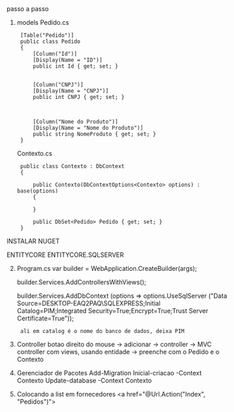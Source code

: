 passo a passo

1. models
    Pedido.cs

        [Table("Pedido")]
        public class Pedido
        {
            [Column("Id")]
            [Display(Name = "ID")]
            public int Id { get; set; }


            [Column("CNPJ")]
            [Display(Name = "CNPJ")]
            public int CNPJ { get; set; }



            [Column("Nome do Produto")]
            [Display(Name = "Nome do Produto")]
            public string NomeProduto { get; set; }
        }

    Contexto.cs
        
        public class Contexto : DbContext
        {

            public Contexto(DbContextOptions<Contexto> options) : base(options)
            {
            
            }

            public DbSet<Pedido> Pedido { get; set; }
        }

INSTALAR NUGET

ENTITYCORE
ENTITYCORE.SQLSERVER

2. Program.cs
    var builder = WebApplication.CreateBuilder(args);


    builder.Services.AddControllersWithViews();

    builder.Services.AddDbContext<Contexto>
        (options => options.UseSqlServer ("Data Source=DESKTOP-EAQ2PAQ\\SQLEXPRESS;Initial Catalog=PIM;Integrated Security=True;Encrypt=True;Trust Server Certificate=True"));

        ali em catalog é o nome do banco de dados, deixa PIM

3. Controller
    botao direito do mouse -> adicionar -> controller -> MVC controller com views, usando entidade -> preenche com o Pedido e o Contexto

4. Gerenciador de Pacotes
    Add-Migration Inicial-criacao -Context Contexto
    Update-database -Context Contexto

5. Colocando a list em fornecedores
    <a href="@Url.Action("Index", "Pedidos")"></a>

